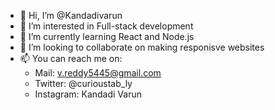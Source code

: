 - 👋 Hi, I’m @Kandadivarun
- 👀 I’m interested in Full-stack development
- 🌱 I’m currently learning React and Node.js
- 💞️ I’m looking to collaborate on making responisve websites
- 📫 You can reach me on:
     - Mail: v.reddy5445@gmail.com
     - Twitter: @curioustab_ly
     - Instagram: Kandadi Varun

<!---
Kandadivarun/Kandadivarun is a ✨ special ✨ repository because its `README.md` (this file) appears on your GitHub profile.
You can click the Preview link to take a look at your changes.
--->
